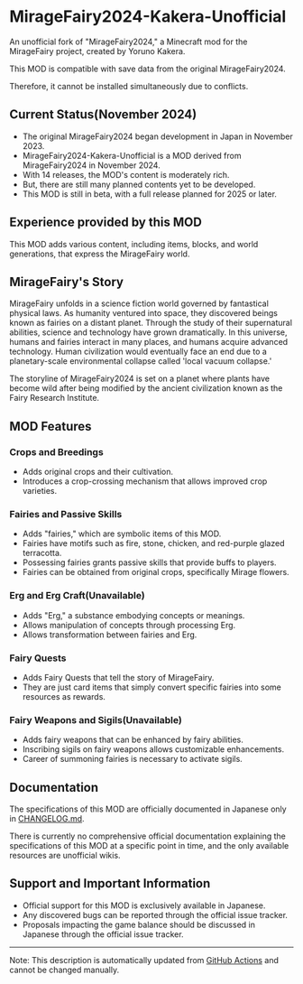 # MirageFairy2024-Kakera-Unofficial

An unofficial fork of "MirageFairy2024," a Minecraft mod for the MirageFairy project, created by Yoruno Kakera.

This MOD is compatible with save data from the original MirageFairy2024.

Therefore, it cannot be installed simultaneously due to conflicts.

## Current Status(November 2024)

- The original MirageFairy2024 began development in Japan in November 2023.
- MirageFairy2024-Kakera-Unofficial is a MOD derived from MirageFairy2024 in November 2024.
- With 14 releases, the MOD's content is moderately rich.
- But, there are still many planned contents yet to be developed.
- This MOD is still in beta, with a full release planned for 2025 or later.

## Experience provided by this MOD

This MOD adds various content, including items, blocks, and world generations, that express the MirageFairy world.

## MirageFairy's Story

MirageFairy unfolds in a science fiction world governed by fantastical physical laws. As humanity ventured into space, they discovered beings known as fairies on a distant planet. Through the study of their supernatural abilities, science and technology have grown dramatically. In this universe, humans and fairies interact in many places, and humans acquire advanced technology. Human civilization would eventually face an end due to a planetary-scale environmental collapse called 'local vacuum collapse.'

The storyline of MirageFairy2024 is set on a planet where plants have become wild after being modified by the ancient civilization known as the Fairy Research Institute.

## MOD Features

### Crops and Breedings

- Adds original crops and their cultivation.
- Introduces a crop-crossing mechanism that allows improved crop varieties.

### Fairies and Passive Skills

- Adds "fairies," which are symbolic items of this MOD.
- Fairies have motifs such as fire, stone, chicken, and red-purple glazed terracotta.
- Possessing fairies grants passive skills that provide buffs to players.
- Fairies can be obtained from original crops, specifically Mirage flowers.

### Erg and Erg Craft(Unavailable)

- Adds "Erg," a substance embodying concepts or meanings.
- Allows manipulation of concepts through processing Erg.
- Allows transformation between fairies and Erg.

### Fairy Quests

- Adds Fairy Quests that tell the story of MirageFairy.
- They are just card items that simply convert specific fairies into some resources as rewards.

### Fairy Weapons and Sigils(Unavailable)

- Adds fairy weapons that can be enhanced by fairy abilities.
- Inscribing sigils on fairy weapons allows customizable enhancements.
- Career of summoning fairies is necessary to activate sigils.

## Documentation

The specifications of this MOD are officially documented in Japanese only in [CHANGELOG.md](CHANGELOG.md).

There is currently no comprehensive official documentation explaining the specifications of this MOD at a specific point in time, and the only available resources are unofficial wikis.

## Support and Important Information

- Official support for this MOD is exclusively available in Japanese.
- Any discovered bugs can be reported through the official issue tracker.
- Proposals impacting the game balance should be discussed in Japanese through the official issue tracker.

---

Note: This description is automatically updated from [GitHub Actions](https://github.com/MirrgieRiana/MirageFairy2024-Kakera-Unofficial/blob/main/MODRINTH-BODY.md) and cannot be changed manually.
